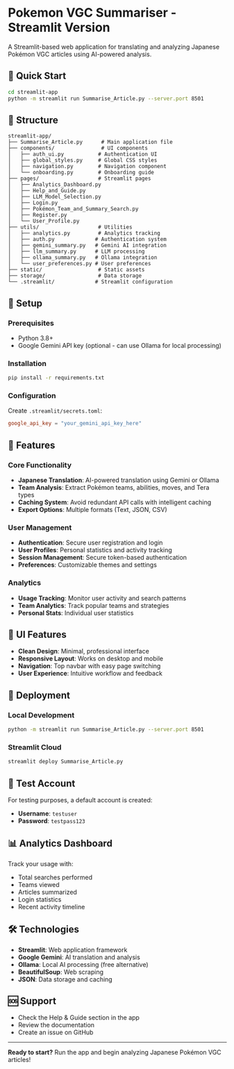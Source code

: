 # Pokemon VGC Summariser - Streamlit Version

A Streamlit-based web application for translating and analyzing Japanese Pokémon VGC articles using AI-powered analysis.

## 🚀 Quick Start

```bash
cd streamlit-app
python -m streamlit run Summarise_Article.py --server.port 8501
```

## 📁 Structure

```
streamlit-app/
├── Summarise_Article.py      # Main application file
├── components/               # UI components
│   ├── auth_ui.py           # Authentication UI
│   ├── global_styles.py     # Global CSS styles
│   ├── navigation.py        # Navigation component
│   └── onboarding.py        # Onboarding guide
├── pages/                   # Streamlit pages
│   ├── Analytics_Dashboard.py
│   ├── Help_and_Guide.py
│   ├── LLM_Model_Selection.py
│   ├── Login.py
│   ├── Pokémon_Team_and_Summary_Search.py
│   ├── Register.py
│   └── User_Profile.py
├── utils/                   # Utilities
│   ├── analytics.py         # Analytics tracking
│   ├── auth.py             # Authentication system
│   ├── gemini_summary.py   # Gemini AI integration
│   ├── llm_summary.py      # LLM processing
│   ├── ollama_summary.py   # Ollama integration
│   └── user_preferences.py # User preferences
├── static/                  # Static assets
├── storage/                 # Data storage
└── .streamlit/             # Streamlit configuration
```

## 🔧 Setup

### Prerequisites
- Python 3.8+
- Google Gemini API key (optional - can use Ollama for local processing)

### Installation
```bash
pip install -r requirements.txt
```

### Configuration
Create `.streamlit/secrets.toml`:
```toml
google_api_key = "your_gemini_api_key_here"
```

## 🎯 Features

### Core Functionality
- **Japanese Translation**: AI-powered translation using Gemini or Ollama
- **Team Analysis**: Extract Pokémon teams, abilities, moves, and Tera types
- **Caching System**: Avoid redundant API calls with intelligent caching
- **Export Options**: Multiple formats (Text, JSON, CSV)

### User Management
- **Authentication**: Secure user registration and login
- **User Profiles**: Personal statistics and activity tracking
- **Session Management**: Secure token-based authentication
- **Preferences**: Customizable themes and settings

### Analytics
- **Usage Tracking**: Monitor user activity and search patterns
- **Team Analytics**: Track popular teams and strategies
- **Personal Stats**: Individual user statistics

## 🎨 UI Features

- **Clean Design**: Minimal, professional interface
- **Responsive Layout**: Works on desktop and mobile
- **Navigation**: Top navbar with easy page switching
- **User Experience**: Intuitive workflow and feedback

## 🚀 Deployment

### Local Development
```bash
python -m streamlit run Summarise_Article.py --server.port 8501
```

### Streamlit Cloud
```bash
streamlit deploy Summarise_Article.py
```

## 🔐 Test Account

For testing purposes, a default account is created:
- **Username**: `testuser`
- **Password**: `testpass123`

## 📊 Analytics Dashboard

Track your usage with:
- Total searches performed
- Teams viewed
- Articles summarized
- Login statistics
- Recent activity timeline

## 🛠️ Technologies

- **Streamlit**: Web application framework
- **Google Gemini**: AI translation and analysis
- **Ollama**: Local AI processing (free alternative)
- **BeautifulSoup**: Web scraping
- **JSON**: Data storage and caching

## 🆘 Support

- Check the Help & Guide section in the app
- Review the documentation
- Create an issue on GitHub

---

**Ready to start?** Run the app and begin analyzing Japanese Pokémon VGC articles! 